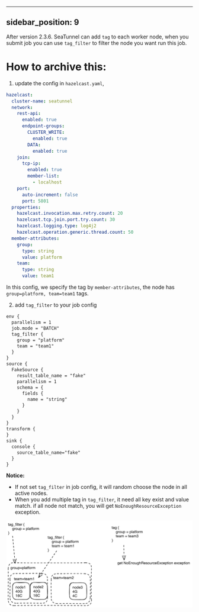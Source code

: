 ---

sidebar_position: 9
-------------------

After version 2.3.6. SeaTunnel can add `tag` to each worker node, when you submit job you can use `tag_filter` to filter the node you want run this job.

# How to archive this:

1. update the config in `hazelcast.yaml`,

```yaml
hazelcast:
  cluster-name: seatunnel
  network:
    rest-api:
      enabled: true
      endpoint-groups:
        CLUSTER_WRITE:
          enabled: true
        DATA:
          enabled: true
    join:
      tcp-ip:
        enabled: true
        member-list:
          - localhost
    port:
      auto-increment: false
      port: 5801
  properties:
    hazelcast.invocation.max.retry.count: 20
    hazelcast.tcp.join.port.try.count: 30
    hazelcast.logging.type: log4j2
    hazelcast.operation.generic.thread.count: 50
  member-attributes:
    group:
      type: string
      value: platform
    team:
      type: string
      value: team1
```

In this config, we specify the tag by `member-attributes`, the node has `group=platform, team=team1` tags.

2. add `tag_filter` to your job config

```hacon
env {
  parallelism = 1
  job.mode = "BATCH"
  tag_filter {
    group = "platform"
    team = "team1"
  }
}
source {
  FakeSource {
    result_table_name = "fake"
    parallelism = 1
    schema = {
      fields {
        name = "string"
      }
    }
  }
}
transform {
}
sink {
  console {
    source_table_name="fake"
  }
}
```

**Notice:**
- If not set `tag_filter` in job config, it will random choose the node in all active nodes.
- When you add multiple tag in `tag_filter`, it need all key exist and value match. if all node not match, you will get `NoEnoughResourceException` exception.

![img.png](../../images/resource-isolation.png)

